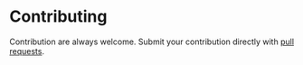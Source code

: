 # Contributing

Contribution are always welcome. Submit your contribution directly with [pull requests](https://github.com/nkl-org/nkl/pulls).
